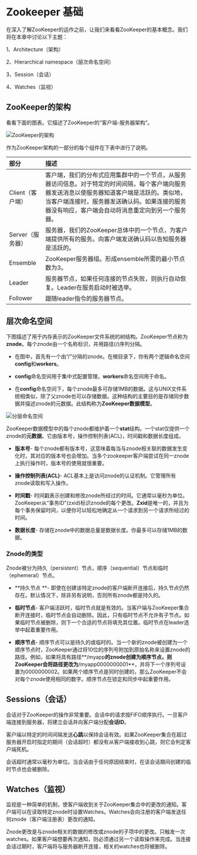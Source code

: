 # Zookeeper 基础



在深入了解ZooKeeper的运作之前，让我们来看看ZooKeeper的基本概念。我们将在本章中讨论以下主题：

1、Architecture（架构）

2、Hierarchical namespace（层次命名空间）

3、Session（会话）

4、Watches（监视）

## ZooKeeper的架构

看看下面的图表。它描述了ZooKeeper的“客户端-服务器架构”。

![](https://7n.w3cschool.cn/attachments/day_161229/201612291344222238.jpg "ZooKeeper的架构")

作为ZooKeeper架构的一部分的每个组件在下表中进行了说明。

| 部分 | 描述 |
| :--- | :--- |
| Client（客户端） | 客户端，我们的分布式应用集群中的一个节点，从服务器访问信息。对于特定的时间间隔，每个客户端向服务器发送消息以使服务器知道客户端是活跃的。类似地，当客户端连接时，服务器发送确认码。如果连接的服务器没有响应，客户端会自动将消息重定向到另一个服务器。 |
| Server（服务器） | 服务器，我们的ZooKeeper总体中的一个节点，为客户端提供所有的服务。向客户端发送确认码以告知服务器是活跃的。 |
| Ensemble | ZooKeeper服务器组。形成ensemble所需的最小节点数为3。 |
| Leader | 服务器节点，如果任何连接的节点失败，则执行自动恢复。Leader在服务启动时被选举。 |
| Follower | 跟随leader指令的服务器节点。 |

## 层次命名空间

下图描述了用于内存表示的ZooKeeper文件系统的树结构。ZooKeeper节点称为**znode**。每个znode由一个名称标识，并用路径\(/\)序列分隔。

* 在图中，首先有一个由“/”分隔的znode。在根目录下，你有两个逻辑命名空间**config**和**workers**。

* **config**命名空间用于集中式配置管理，**workers**命名空间用于命名。

* 在**config**命名空间下，每个znode最多可存储1MB的数据。这与UNIX文件系统相类似，除了父znode也可以存储数据。这种结构的主要目的是存储同步数据并描述znode的元数据。此结构称为**ZooKeeper数据模型**。

![](https://7n.w3cschool.cn/attachments/day_161229/201612291345162031.jpg "分层命名空间")

ZooKeeper数据模型中的每个znode都维护着一个**stat**结构。一个stat仅提供一个znode的**元数据**。它由版本号，操作控制列表\(ACL\)，时间戳和数据长度组成。

* **版本号**- 每个znode都有版本号，这意味着每当与znode相关联的数据发生变化时，其对应的版本号也会增加。当多个zookeeper客户端尝试在同一znode上执行操作时，版本号的使用就很重要。

* **操作控制列表\(ACL\)**- ACL基本上是访问znode的认证机制。它管理所有znode读取和写入操作。

* **时间戳**- 时间戳表示创建和修改znode所经过的时间。它通常以毫秒为单位。ZooKeeper从“事务ID"\(zxid\)标识znode的每个更改。**Zxid**是唯一的，并且为每个事务保留时间，以便你可以轻松地确定从一个请求到另一个请求所经过的时间。

* **数据长度**- 存储在znode中的数据总量是数据长度。你最多可以存储1MB的数据。

### Znode的类型

Znode被分为持久（persistent）节点，顺序（sequential）节点和临时（ephemeral）节点。

* **持久节点 **- 即使在创建该特定znode的客户端断开连接后，持久节点仍然存在。默认情况下，除非另有说明，否则所有znode都是持久的。

* **临时节点**- 客户端活跃时，临时节点就是有效的。当客户端与ZooKeeper集合断开连接时，临时节点会自动删除。因此，只有临时节点不允许有子节点。如果临时节点被删除，则下一个合适的节点将填充其位置。临时节点在leader选举中起着重要作用。

* **顺序节点**- 顺序节点可以是持久的或临时的。当一个新的znode被创建为一个顺序节点时，ZooKeeper通过将10位的序列号附加到原始名称来设置znode的路径。例如，如果将具有路径**/myapp**的znode创建为顺序节点，则ZooKeeper会将路径更改为**/myapp0000000001**，并将下一个序列号设置为0000000002。如果两个顺序节点是同时创建的，那么ZooKeeper不会对每个znode使用相同的数字。顺序节点在锁定和同步中起重要作用。

## Sessions（会话）

会话对于ZooKeeper的操作非常重要。会话中的请求按FIFO顺序执行。一旦客户端连接到服务器，将建立会话并向客户端分配**会话ID**。

客户端以特定的时间间隔发送**心跳**以保持会话有效。如果ZooKeeper集合在超过服务器开启时指定的期间（会话超时）都没有从客户端接收到心跳，则它会判定客户端死机。

会话超时通常以毫秒为单位。当会话由于任何原因结束时，在该会话期间创建的临时节点也会被删除。

## Watches（监视）

监视是一种简单的机制，使客户端收到关于ZooKeeper集合中的更改的通知。客户端可以在读取特定znode时设置Watches。Watches会向注册的客户端发送任何znode（客户端注册表）更改的通知。

Znode更改是与znode相关的数据的修改或znode的子项中的更改。只触发一次watches。如果客户端想要再次通知，则必须通过另一个读取操作来完成。当连接会话过期时，客户端将与服务器断开连接，相关的watches也将被删除。

